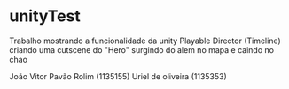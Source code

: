 # unityTest

Trabalho mostrando a funcionalidade da unity Playable Director (Timeline) criando uma cutscene do "Hero" surgindo do alem no mapa e caindo no chao

João Vitor Pavão Rolim (1135155)
Uriel de oliveira (1135353)
